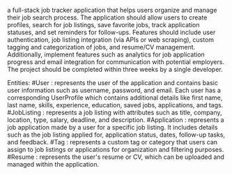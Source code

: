 a full-stack job tracker application that helps users organize and manage their job search process. The application should allow users to create profiles, search for job listings, save favorite jobs, track application statuses, and set reminders for follow-ups. Features should include user authentication, job listing integration (via APIs or web scraping), custom tagging and categorization of jobs, and resume/CV management. Additionally, implement features such as analytics for job application progress and email integration for communication with potential employers. The project should be completed within three weeks by a single developer.

Entities:
#User : represents the user of the application and contains basic user information such as username, password, and email. Each user has a corresponding UserProfile which contains additional details like first name, last name, skills, experience, education, saved jobs, applications, and tags.
#JobListing : represents a job listing with attributes such as title, company, location, type, salary, deadline, and description.
#Application : represents a job application made by a user for a specific job listing. It includes details such as the job listing applied for, application status, dates, follow-up tasks, and feedback.
#Tag : represents a custom tag or category that users can assign to job listings or applications for organization and filtering purposes.
#Resume : represents the user's resume or CV, which can be uploaded and managed within the application.

